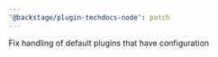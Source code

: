 ```yaml
---
'@backstage/plugin-techdocs-node': patch
---
```


Fix handling of default plugins that have configuration
